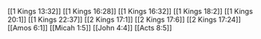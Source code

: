 [[1 Kings 13:32]]
[[1 Kings 16:28]]
[[1 Kings 16:32]]
[[1 Kings 18:2]]
[[1 Kings 20:1]]
[[1 Kings 22:37]]
[[2 Kings 17:1]]
[[2 Kings 17:6]]
[[2 Kings 17:24]]
[[Amos 6:1]]
[[Micah 1:5]]
[[John 4:4]]
[[Acts 8:5]]
